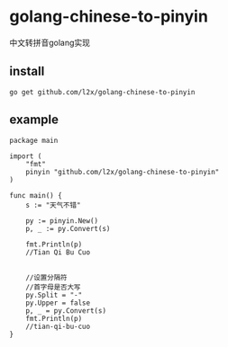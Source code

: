 golang-chinese-to-pinyin
========================

中文转拼音golang实现

install
--------
```
go get github.com/l2x/golang-chinese-to-pinyin
```


example
--------

```golang
package main

import (
    "fmt"
    pinyin "github.com/l2x/golang-chinese-to-pinyin"
)

func main() {
    s := "天气不错"

    py := pinyin.New()
    p, _ := py.Convert(s)

    fmt.Println(p)
    //Tian Qi Bu Cuo


    //设置分隔符
    //首字母是否大写
    py.Split = "-"
    py.Upper = false
    p, _ = py.Convert(s)
    fmt.Println(p)
    //tian-qi-bu-cuo
}
```

